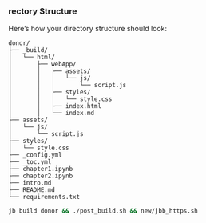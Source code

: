 
### rectory Structure

Here’s how your directory structure should look:

```
donor/
├── _build/
│   └── html/
│       ├── webApp/
│       │   ├── assets/
│       │   │   └── js/
│       │   │       └── script.js
│       │   ├── styles/
│       │   │   └── style.css
│       │   ├── index.html
│       │   └── index.md
├── assets/
│   └── js/
│       └── script.js
├── styles/
│   └── style.css
├── _config.yml
├── _toc.yml
├── chapter1.ipynb
├── chapter2.ipynb
├── intro.md
├── README.md
└── requirements.txt
```

```sh
jb build donor && ./post_build.sh && new/jbb_https.sh
```